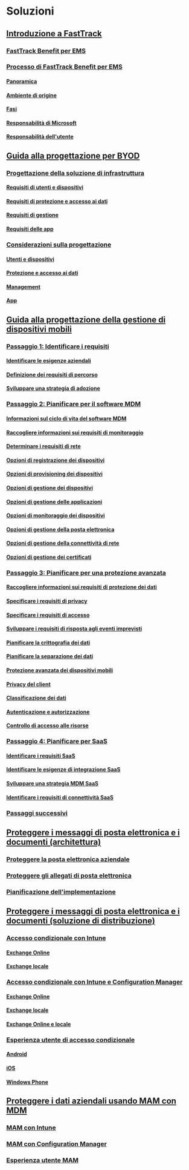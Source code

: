# Soluzioni
## [Introduzione a FastTrack](enterprise-mobility-fasttrack-program.md)
### [FastTrack Benefit per EMS](fasttrack-center-benefit-for-enterprise-mobility-suite-ems.md)
### [Processo di FastTrack Benefit per EMS](fasttrack-center-benefit-process-for-enterprise-mobility-suite-ems.md)
#### [Panoramica](fasttrack-center-benefit-process-for-ems-overview.md)
#### [Ambiente di origine](fasttrack-center-benefit-process-for-ems-environment-expectations.md)
#### [Fasi](fasttrack-center-benefit-process-for-ems-phases.md)
#### [Responsabilità di Microsoft](fasttrack-center-benefit-process-for-ems-microsoft-responsibilities.md)
#### [Responsabilità dell'utente](fasttrack-center-benefit-process-for-ems-your-responsibilities.md)
## [Guida alla progettazione per BYOD](byod-design-considerations-guide.md)
### [Progettazione della soluzione di infrastruttura](byod-envisioning-the-byod-infrastructure-solution.md)
#### [Requisiti di utenti e dispositivi](byod-user-device-reqs.md)
#### [Requisiti di protezione e accesso ai dati](byod-data-access-protection-reqs.md)
#### [Requisiti di gestione](byod-management-reqs.md)
#### [Requisiti delle app](byod-app-reqs.md)
### [Considerazioni sulla progettazione](byod-design-considerations.md)
#### [Utenti e dispositivi](byod-user-and-device-considerations.md)
#### [Protezione e accesso ai dati](byod-data-access-and-protection-considerations.md)
#### [Management](byod-management-considerations.md)
#### [App](byod-app-considerations.md)
## [Guida alla progettazione della gestione di dispositivi mobili](mdm-design-considerations-guide.md)
### [Passaggio 1: Identificare i requisiti](mdm-step-1-identify-your-mobile-device-management-requirements.md)
#### [Identificare le esigenze aziendali](mdm-identify-business-needs.md)
#### [Definizione dei requisiti di percorso](mdm-specify-mdm-location-requirements.md)
#### [Sviluppare una strategia di adozione](mdm-develop-mdm-adoption-strategy.md)
### [Passaggio 2: Pianificare per il software MDM](mdm-step-2-plan-for-mobile-device-management.md)
#### [Informazioni sul ciclo di vita del software MDM](mdm-understand-mdm-lifecycle.md)
#### [Raccogliere informazioni sui requisiti di monitoraggio](mdm-gather-monitoring-requirements.md)
#### [Determinare i requisiti di rete](mdm-determine-network-requirements.md)
#### [Opzioni di registrazione dei dispositivi](mdm-device-enrollment-options.md)
#### [Opzioni di provisioning dei dispositivi](mdm-device-provisioning-options.md)
#### [Opzioni di gestione dei dispositivi](mdm-device-management-options.md)
#### [Opzioni di gestione delle applicazioni](mdm-application-management-options.md)
#### [Opzioni di monitoraggio dei dispositivi](mdm-device-monitoring-options.md)
#### [Opzioni di gestione della posta elettronica](mdm-email-management-options.md)
#### [Opzioni di gestione della connettività di rete](mdm-network-connectivity-management-options.md)
#### [Opzioni di gestione dei certificati](mdm-certificate-management-options.md)
### [Passaggio 3: Pianificare per una protezione avanzata](mdm-step-3-plan-enhancing-mobile-devices-protection.md)
#### [Raccogliere informazioni sui requisiti di protezione dei dati](mdm-gather-data-protection-requirements.md)
#### [Specificare i requisiti di privacy](mdm-specify-privacy-requirements.md)
#### [Specificare i requisiti di accesso](mdm-specify-your-access-requirements.md)
#### [Sviluppare i requisiti di risposta agli eventi imprevisti](mdm-develop-incident-response-requirements.md)
#### [Pianificare la crittografia dei dati](mdm-data-encryption.md)
#### [Pianificare la separazione dei dati](mdm-data-segregation.md)
#### [Protezione avanzata dei dispositivi mobili](mdm-hardening-mobile-devices.md)
#### [Privacy del client](mdm-client-privacy.md)
#### [Classificazione dei dati](mdm-data-classification.md)
#### [Autenticazione e autorizzazione](mdm-authentication-authorization.md)
#### [Controllo di accesso alle risorse](mdm-access-control-resources.md)
### [Passaggio 4: Pianificare per SaaS](mdm-step-4-plan-for-software-as-a-service-mobile-device-management.md)
#### [Identificare i requisiti SaaS](mdm-identify-saas-requirements.md)
#### [Identificare le esigenze di integrazione SaaS](mdm-identify-saas-solution-infrastructure-integration-needs.md)
#### [Sviluppare una strategia MDM SaaS](mdm-develop-saas-mdm-strategy.md)
#### [Identificare i requisiti di connettività SaaS](mdm-identify-saas-connectivity-requirements.md)
### [Passaggi successivi](mdm-next-steps-and-additional-resources.md)
## [Proteggere i messaggi di posta elettronica e i documenti (architettura)](architecture-guidance-for-protecting-company-email-and-documents.md)
### [Proteggere la posta elettronica aziendale](protect-corporate-email-documents.md)
### [Proteggere gli allegati di posta elettronica](protect-email-attachments.md)
### [Pianificazione dell'implementazione](implement-solution.md)
## [Proteggere i messaggi di posta elettronica e i documenti (soluzione di distribuzione)](learn-how-to-deploy-a-solution-for-protecting-company-email-and-documents.md)
### [Accesso condizionale con Intune](conditional-access-intune.md)
#### [Exchange Online](conditional-access-intune-exchange-online.md)
#### [Exchange locale](conditional-access-intune-exchange.md)
### [Accesso condizionale con Intune e Configuration Manager](conditional-access-intune-configmgr.md)
#### [Exchange Online](conditional-access-intune-configmgr-exchange-online.md)
#### [Exchange locale](conditional-access-intune-configmgr-exchange.md)
#### [Exchange Online e locale](conditional-access-intune-configmgr-coexist.md)
### [Esperienza utente di accesso condizionale](end-user-experience-conditional-access.md)
#### [Android](end-user-experience-conditional-access-android.md)
#### [iOS](end-user-experience-conditional-access-ios.md)
#### [Windows Phone](end-user-experience-conditional-access-winphone.md)
## [Proteggere i dati aziendali usando MAM con MDM](protect-company-data-on-mobile-devices-through-application-management-policies.md)
### [MAM con Intune](MAM-intune.md)
### [MAM con Configuration Manager](MAM-configmgr.md)
### [Esperienza utente MAM](end-user-experience-MAM.md)


<!--HONumber=Jul16_HO1-->


